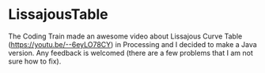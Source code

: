 # LissajousTable

The Coding Train made an awesome video about Lissajous Curve Table (https://youtu.be/--6eyLO78CY) in Processing and I decided to make a Java version. Any feedback is welcomed (there are a few problems that I am not sure how to fix).

